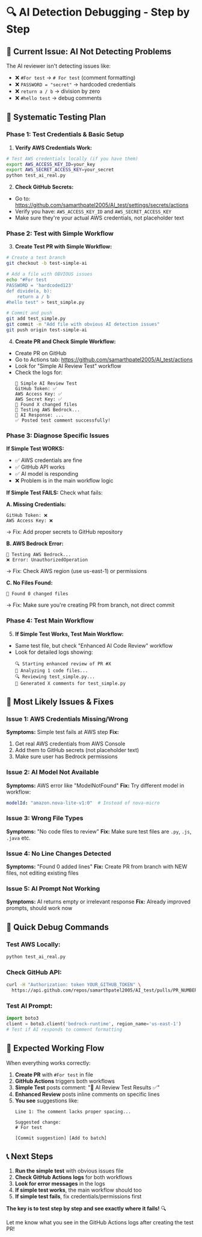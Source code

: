 # 🔍 AI Detection Debugging - Step by Step

## 🚨 **Current Issue: AI Not Detecting Problems**

The AI reviewer isn't detecting issues like:
- ❌ `#For test` → `# For test` (comment formatting)
- ❌ `PASSWORD = "secret"` → hardcoded credentials  
- ❌ `return a / b` → division by zero
- ❌ `#hello test` → debug comments

## 🧪 **Systematic Testing Plan**

### **Phase 1: Test Credentials & Basic Setup**

1. **Verify AWS Credentials Work:**
```bash
# Test AWS credentials locally (if you have them)
export AWS_ACCESS_KEY_ID=your_key
export AWS_SECRET_ACCESS_KEY=your_secret
python test_ai_real.py
```

2. **Check GitHub Secrets:**
- Go to: https://github.com/samarthpatel2005/AI_test/settings/secrets/actions
- Verify you have: `AWS_ACCESS_KEY_ID` and `AWS_SECRET_ACCESS_KEY`
- Make sure they're your actual AWS credentials, not placeholder text

### **Phase 2: Test with Simple Workflow**

3. **Create Test PR with Simple Workflow:**
```bash
# Create a test branch
git checkout -b test-simple-ai

# Add a file with OBVIOUS issues
echo "#For test
PASSWORD = 'hardcoded123'  
def divide(a, b):
    return a / b
#hello test" > test_simple.py

# Commit and push
git add test_simple.py
git commit -m "Add file with obvious AI detection issues"
git push origin test-simple-ai
```

4. **Create PR and Check Simple Workflow:**
- Create PR on GitHub
- Go to Actions tab: https://github.com/samarthpatel2005/AI_test/actions
- Look for "Simple AI Review Test" workflow
- Check the logs for:
  ```
  🧪 Simple AI Review Test
  GitHub Token: ✅
  AWS Access Key: ✅
  AWS Secret Key: ✅
  📁 Found X changed files
  🤖 Testing AWS Bedrock...
  🤖 AI Response: ...
  ✅ Posted test comment successfully!
  ```

### **Phase 3: Diagnose Specific Issues**

**If Simple Test WORKS:**
- ✅ AWS credentials are fine
- ✅ GitHub API works
- ✅ AI model is responding
- ❌ Problem is in the main workflow logic

**If Simple Test FAILS:**
Check what fails:

**A. Missing Credentials:**
```
GitHub Token: ❌
AWS Access Key: ❌
```
→ Fix: Add proper secrets to GitHub repository

**B. AWS Bedrock Error:**
```
🤖 Testing AWS Bedrock...
❌ Error: UnauthorizedOperation
```
→ Fix: Check AWS region (use us-east-1) or permissions

**C. No Files Found:**
```
📁 Found 0 changed files
```
→ Fix: Make sure you're creating PR from branch, not direct commit

### **Phase 4: Test Main Workflow**

5. **If Simple Test Works, Test Main Workflow:**
- Same test file, but check "Enhanced AI Code Review" workflow
- Look for detailed logs showing:
  ```
  🔍 Starting enhanced review of PR #X
  📁 Analyzing 1 code files...
  🔍 Reviewing test_simple.py...
  💬 Generated X comments for test_simple.py
  ```

## 🔧 **Most Likely Issues & Fixes**

### **Issue 1: AWS Credentials Missing/Wrong**
**Symptoms:** Simple test fails at AWS step
**Fix:** 
1. Get real AWS credentials from AWS Console
2. Add them to GitHub secrets (not placeholder text)
3. Make sure user has Bedrock permissions

### **Issue 2: AI Model Not Available**
**Symptoms:** AWS error like "ModelNotFound" 
**Fix:** Try different model in workflow:
```yaml
modelId: "amazon.nova-lite-v1:0"  # Instead of nova-micro
```

### **Issue 3: Wrong File Types**
**Symptoms:** "No code files to review"
**Fix:** Make sure test files are `.py`, `.js`, `.java` etc.

### **Issue 4: No Line Changes Detected**  
**Symptoms:** "Found 0 added lines"
**Fix:** Create PR from branch with NEW files, not editing existing files

### **Issue 5: AI Prompt Not Working**
**Symptoms:** AI returns empty or irrelevant response
**Fix:** Already improved prompts, should work now

## 🎯 **Quick Debug Commands**

### **Test AWS Locally:**
```bash
python test_ai_real.py
```

### **Check GitHub API:**
```bash
curl -H "Authorization: token YOUR_GITHUB_TOKEN" \
  https://api.github.com/repos/samarthpatel2005/AI_test/pulls/PR_NUMBER/files
```

### **Test AI Prompt:**
```python
import boto3
client = boto3.client('bedrock-runtime', region_name='us-east-1')
# Test if AI responds to comment formatting
```

## 🚀 **Expected Working Flow**

When everything works correctly:

1. **Create PR** with `#For test` in file
2. **GitHub Actions** triggers both workflows
3. **Simple Test** posts comment: "🧪 AI Review Test Results ✅"
4. **Enhanced Review** posts inline comments on specific lines
5. **You see** suggestions like:
   ```
   Line 1: The comment lacks proper spacing...
   
   Suggested change:
   # For test
   
   [Commit suggestion] [Add to batch]
   ```

## 📞 **Next Steps**

1. **Run the simple test** with obvious issues file
2. **Check GitHub Actions logs** for both workflows  
3. **Look for error messages** in the logs
4. **If simple test works**, the main workflow should too
5. **If simple test fails**, fix credentials/permissions first

**The key is to test step by step and see exactly where it fails!** 🔍

Let me know what you see in the GitHub Actions logs after creating the test PR!